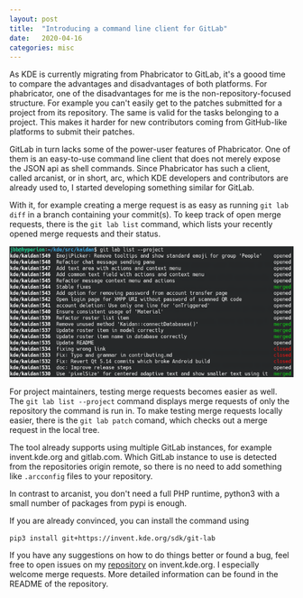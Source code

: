 ```yaml
---
layout: post
title:  "Introducing a command line client for GitLab"
date:   2020-04-16
categories: misc
---
```


As KDE is currently migrating from Phabricator to GitLab, it's a goood time to compare the advantages and disadvantages of both platforms.
For phabricator, one of the disadvantages for me is the non-repository-focused structure. For example you can't easily get to the patches submitted for a project from its repository. The same is valid for the tasks belonging to a project.
This makes it harder for new contributors coming from GitHub-like platforms to submit their patches.

GitLab in turn lacks some of the power-user features of Phabricator. One of them is an easy-to-use command line client that does not merely expose the JSON api as shell commands.
Since Phabricator has such a client, called arcanist, or in short, arc, which KDE developers and contributors are already used to,
I started developing something similar for GitLab.

With it, for example creating a merge request is as easy as running
`git lab diff` in a branch containing your commit(s).
To keep track of open merge requests, there is the `git lab list` command,
which lists your recently opened merge requests and their status.

![Output of the git lab list command](/img/git-lab-list.png)

For project maintainers, testing merge requests becomes easier as well.
The `git lab list --project` command displays merge requests of only the repository the command is run in.
To make testing merge requests locally easier, there is the `git lab patch` comand, which checks out a merge request in the local tree.

The tool already supports using multiple GitLab instances, for example invent.kde.org and gitlab.com. Which GitLab instance to use is detected from the repositories origin remote, so there is no need to add something like `.arcconfig` files to your repository.

In contrast to arcanist, you don't need a full PHP runtime, python3 with a small number of packages from pypi is enough.

If you are already convinced, you can install the command using
```
pip3 install git+https://invent.kde.org/sdk/git-lab
```

If you have any suggestions on how to do things better or found a bug, feel free to open issues on my [repository](https://invent.kde.org/sdk/git-lab) on invent.kde.org. I especially welcome merge requests.
More detailed information can be found in the README of the repository.
